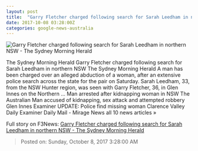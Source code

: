 ```yaml
---
layout: post
title:  "Garry Fletcher charged following search for Sarah Leedham in northern NSW - The Sydney Morning Herald"
date: 2017-10-08 03:28:00Z
categories: google-news-australia
---
```


![Garry Fletcher charged following search for Sarah Leedham in northern NSW - The Sydney Morning Herald](http://www.smh.com.au/content/dam/images/g/y/w/d/5/4/image.related.articleLeadwide.620x349.gywi77.png/1507433315327.jpg)

The Sydney Morning Herald Garry Fletcher charged following search for Sarah Leedham in northern NSW The Sydney Morning Herald A man has been charged over an alleged abduction of a woman, after an extensive police search across the state for the pair on Saturday. Sarah Leedham, 33, from the NSW Hunter region, was seen with Garry Fletcher, 36, in Glen Innes on the Northern ... Man arrested after kidnapping woman in NSW The Australian Man accused of kidnapping, sex attack and attempted robbery Glen Innes Examiner UPDATE: Police find missing woman Clarence Valley Daily Examiner Daily Mail - Mirage News all 10 news articles »


Full story on F3News: [Garry Fletcher charged following search for Sarah Leedham in northern NSW - The Sydney Morning Herald](http://www.f3nws.com/n/qChsSD)

> Posted on: Sunday, October 8, 2017 3:28:00 AM
